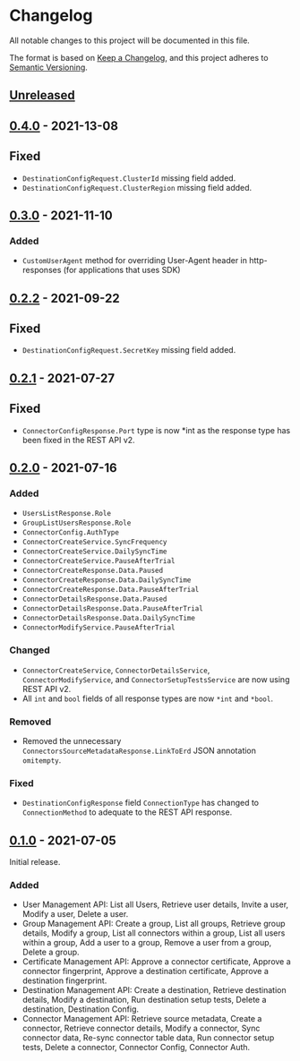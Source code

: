 # Changelog

All notable changes to this project will be documented in this file.

The format is based on [Keep a Changelog](https://keepachangelog.com/en/1.0.0/),
and this project adheres to [Semantic Versioning](https://semver.org/spec/v2.0.0.html).

## [Unreleased](https://github.com/fivetran/go-fivetran/compare/v0.4.0...HEAD)

## [0.4.0](https://github.com/fivetran/go-fivetran/compare/v0.3.0...v0.4.0) - 2021-13-08

## Fixed
- `DestinationConfigRequest.ClusterId` missing field added.
- `DestinationConfigRequest.ClusterRegion` missing field added.

## [0.3.0](https://github.com/fivetran/go-fivetran/compare/v0.2.2...v0.3.0) - 2021-11-10

### Added
- `CustomUserAgent` method for overriding User-Agent header in http-responses (for applications that uses SDK)

## [0.2.2](https://github.com/fivetran/go-fivetran/compare/v0.2.1...v0.2.2) - 2021-09-22

## Fixed
- `DestinationConfigRequest.SecretKey` missing field added.

## [0.2.1](https://github.com/fivetran/go-fivetran/compare/v0.2.0...v0.2.1) - 2021-07-27

## Fixed
- `ConnectorConfigResponse.Port` type is now *int as the response type has been fixed in the REST API v2.

## [0.2.0](https://github.com/fivetran/go-fivetran/compare/v0.1.0...v0.2.0) - 2021-07-16

### Added
- `UsersListResponse.Role`
- `GroupListUsersResponse.Role`
- `ConnectorConfig.AuthType`
- `ConnectorCreateService.SyncFrequency`
- `ConnectorCreateService.DailySyncTime`
- `ConnectorCreateService.PauseAfterTrial`
- `ConnectorCreateResponse.Data.Paused`
- `ConnectorCreateResponse.Data.DailySyncTime`
- `ConnectorCreateResponse.Data.PauseAfterTrial`
- `ConnectorDetailsResponse.Data.Paused`
- `ConnectorDetailsResponse.Data.PauseAfterTrial`
- `ConnectorDetailsResponse.Data.DailySyncTime`
- `ConnectorModifyService.PauseAfterTrial` 

### Changed
- `ConnectorCreateService`, `ConnectorDetailsService`, `ConnectorModifyService`, and `ConnectorSetupTestsService` are now using REST API v2.
- All `int` and `bool` fields of all response types are now `*int` and `*bool`. 

### Removed
- Removed the unnecessary `ConnectorsSourceMetadataResponse.LinkToErd` JSON annotation `omitempty`.

### Fixed
- `DestinationConfigResponse` field `ConnectionType` has changed to `ConnectionMethod` to adequate to the REST API response.

## [0.1.0](https://github.com/fivetran/go-fivetran/releases/tag/v0.1.0) - 2021-07-05

Initial release. 

### Added

- User Management API: List all Users, Retrieve user details, Invite a user, Modify a user, Delete a user.
- Group Management API: Create a group, List all groups, Retrieve group details, Modify a group, List all connectors within a group, List all users within a group, Add a user to a group, Remove a user from a group, Delete a group.
- Certificate Management API: Approve a connector certificate, Approve a connector fingerprint, Approve a destination certificate, Approve a destination fingerprint.
- Destination Management API: Create a destination, Retrieve destination details, Modify a destination, Run destination setup tests, Delete a destination, Destination Config.
- Connector Management API: Retrieve source metadata, Create a connector, Retrieve connector details, Modify a connector, Sync connector data, Re-sync connector table data, Run connector setup tests, Delete a connector, Connector Config, Connector Auth.
